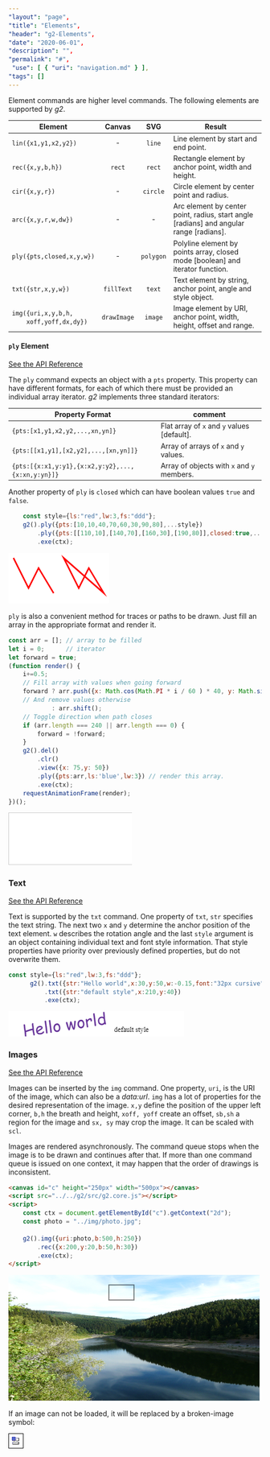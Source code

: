 ```yaml
---
"layout": "page",
"title": "Elements",
"header": "g2-Elements",
"date": "2020-06-01",
"description": "",
"permalink": "#",
 "use": [ { "uri": "navigation.md" } ],
"tags": []
---
```



Element commands are higher level commands. The following elements are supported by _g2_.

Element | Canvas | SVG | Result
-------- |:-------:|:----------:| --------
`lin({x1,y1,x2,y2})`   | - | `line` | Line element by start and end point.
`rec({x,y,b,h})` | `rect` | `rect` | Rectangle element by anchor point, width and height.
`cir({x,y,r})` | - | `circle` | Circle element by center point and radius.
`arc({x,y,r,w,dw})` | - | - |  Arc element by center point, radius, start angle [radians] and angular range [radians].
`ply({pts,closed,x,y,w})` | - | `polygon` | Polyline element by points array, closed mode [boolean] and iterator function.
`txt({str,x,y,w})` | `fillText` | `text` | Text element by string, anchor point, angle and style object.
`img({uri,x,y,b,h,`<br>`    xoff,yoff,dx,dy})` | `drawImage`| `image` | Image element by URI, anchor point, width, height, offset and range.

#### `ply` Element
[See the API Reference](https://github.com/goessner/g2/blob/master/docs/api/g2.core.md#g2+ply)

The `ply` command expects an object with a `pts` property.
This property can have different formats, for each of which there must be provided an individual
array iterator. _g2_ implements three standard iterators:

Property Format | comment
-------- | -------
`{pts:[x1,y1,x2,y2,...,xn,yn]}` | Flat array of `x` and `y` values [default].
`{pts:[[x1,y1],[x2,y2],...,[xn,yn]]}` | Array of arrays of `x` and `y` values.
`{pts:[{x:x1,y:y1},{x:x2,y:y2},...,{x:xn,y:yn}]}` | Array of objects with `x` and `y` members.

Another property of `ply` is `closed` which can have boolean values `true` and `false`.

```javascript
    const style={ls:"red",lw:3,fs:"ddd"};
    g2().ply({pts:[10,10,40,70,60,30,90,80],...style})
        .ply({pts:[[110,10],[140,70],[160,30],[190,80]],closed:true,...style})
        .exe(ctx);
```
![ply Element](img/ply-6.png)

`ply` is also a convenient method for traces or paths to be drawn.
Just fill an array in the appropriate format and render it.
```js
const arr = []; // array to be filled
let i = 0;      // iterator
let forward = true;
(function render() {
    i+=0.5;
    // Fill array with values when going forward
    forward ? arr.push({x: Math.cos(Math.PI * i / 60 ) * 40, y: Math.sin(Math.PI * i / 20) * 40}) 
    // And remove values otherwise
            : arr.shift();
    // Toggle direction when path closes
    if (arr.length === 240 || arr.length === 0) {
        forward = !forward;
    }
    g2().del()
        .clr()
        .view({x: 75,y: 50})
        .ply({pts:arr,ls:'blue',lw:3}) // render this array.
        .exe(ctx);
    requestAnimationFrame(render);
})();
```

![ply Animation](img/ply.gif)

### Text
[See the API Reference](https://github.com/goessner/g2/blob/master/docs/api/g2.core.md#g2+txt)

Text is supported by the `txt` command. One property of `txt`, `str` specifies the text string. The next two
`x` and `y` determine the anchor position of the text element. `w` describes the rotation angle and
the last `style` argument is an object containing individual text and font style information. That
style properties have priority over previously defined properties, but do not overwrite them.

```javascript
const style={ls:"red",lw:3,fs:"ddd"};
      g2().txt({str:"Hello world",x:30,y:50,w:-0.15,font:"32px cursive",fs:'rebeccapurple'})
          .txt({str:"default style",x:210,y:40})
          .exe(ctx);
```
![txt Element](img/txt-6.png)


### Images
[See the API Reference](https://github.com/goessner/g2/blob/master/docs/api/g2.core.md#g2+img)

Images can be inserted by the `img` command. One property, `uri`, is the URI of the image, which
can also be a  _data:url_. `img` has a lot of properties for the desired representation of the
image. `x,y` define the position of the upper left corner, `b,h` the breath and height,
`xoff, yoff` create an offset, `sb,sh` a region for the image and `sx, sy` may crop the image.
It can be scaled with `scl`.

Images are rendered asynchronously. The command queue stops when the image is to be drawn and continues after that.
If more than one command queue is issued on one context, it may happen that the order of drawings is inconsistent.

```html
<canvas id="c" height="250px" width="500px"></canvas>
<script src="../../g2/src/g2.core.js"></script>
<script>
    const ctx = document.getElementById("c").getContext("2d");
    const photo = "../img/photo.jpg";

    g2().img({uri:photo,b:500,h:250})
        .rec({x:200,y:20,b:50,h:30})
        .exe(ctx);
</script>
```
![pre](img/img-20.png)

If an image can not be loaded, it will be replaced by a broken-image symbol:

![broken](img/broken_image.png)
